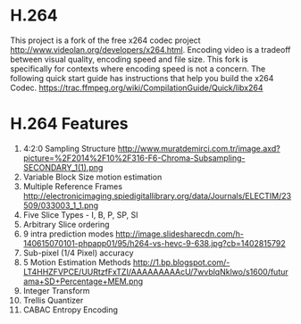 # H.264
This project is a fork of the free x264 codec project http://www.videolan.org/developers/x264.html. Encoding video is a tradeoff between visual quality, encoding speed and file size. This fork is specifically for contexts where encoding speed is not a concern.
The following quick start guide has instructions that help you build the x264 Codec. https://trac.ffmpeg.org/wiki/CompilationGuide/Quick/libx264

# H.264 Features

1. 4:2:0 Sampling Structure   http://www.muratdemirci.com.tr/image.axd?picture=%2F2014%2F10%2F316-F6-Chroma-Subsampling-SECONDARY_1(1).png
2. Variable Block Size motion estimation
3. Multiple Reference Frames http://electronicimaging.spiedigitallibrary.org/data/Journals/ELECTIM/23509/033003_1_1.png
4. Five Slice Types - I, B, P, SP, SI
5. Arbitrary Slice ordering
6. 9 intra prediction modes http://image.slidesharecdn.com/h-140615070101-phpapp01/95/h264-vs-hevc-9-638.jpg?cb=1402815792
7. Sub-pixel (1/4 Pixel) accuracy
8. 5 Motion Estimation Methods http://1.bp.blogspot.com/-LT4HHZFVPCE/UURtzfFxTZI/AAAAAAAAAcU/7wvblqNklwo/s1600/futurama+SD+Percentage+MEM.png
9. Integer Transform
10. Trellis Quantizer
11. CABAC Entropy Encoding
